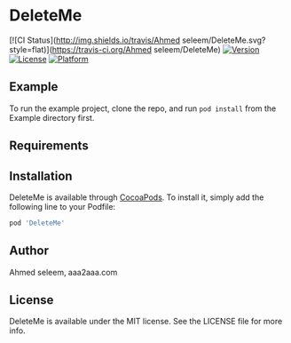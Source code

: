 # DeleteMe

[![CI Status](http://img.shields.io/travis/Ahmed seleem/DeleteMe.svg?style=flat)](https://travis-ci.org/Ahmed seleem/DeleteMe)
[![Version](https://img.shields.io/cocoapods/v/DeleteMe.svg?style=flat)](http://cocoapods.org/pods/DeleteMe)
[![License](https://img.shields.io/cocoapods/l/DeleteMe.svg?style=flat)](http://cocoapods.org/pods/DeleteMe)
[![Platform](https://img.shields.io/cocoapods/p/DeleteMe.svg?style=flat)](http://cocoapods.org/pods/DeleteMe)

## Example

To run the example project, clone the repo, and run `pod install` from the Example directory first.

## Requirements

## Installation

DeleteMe is available through [CocoaPods](http://cocoapods.org). To install
it, simply add the following line to your Podfile:

```ruby
pod 'DeleteMe'
```

## Author

Ahmed seleem, aaa2aaa.com

## License

DeleteMe is available under the MIT license. See the LICENSE file for more info.
